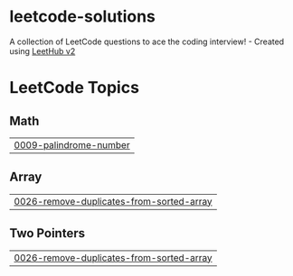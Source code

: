# leetcode-solutions
A collection of LeetCode questions to ace the coding interview! - Created using [LeetHub v2](https://github.com/arunbhardwaj/LeetHub-2.0)

<!---LeetCode Topics Start-->
# LeetCode Topics
## Math
|  |
| ------- |
| [0009-palindrome-number](https://github.com/Yassin-E-code/leetcode-solutions/tree/master/0009-palindrome-number) |
## Array
|  |
| ------- |
| [0026-remove-duplicates-from-sorted-array](https://github.com/Yassin-E-code/leetcode-solutions/tree/master/0026-remove-duplicates-from-sorted-array) |
## Two Pointers
|  |
| ------- |
| [0026-remove-duplicates-from-sorted-array](https://github.com/Yassin-E-code/leetcode-solutions/tree/master/0026-remove-duplicates-from-sorted-array) |
<!---LeetCode Topics End-->